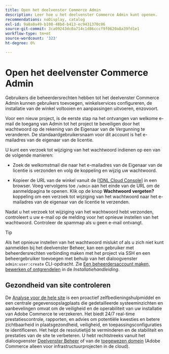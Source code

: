 ```yaml
---
title: Open het deelvenster Commerce Admin
description: Leer hoe u het deelvenster Commerce Admin kunt openen.
recommendations: noDisplay, catalog
exl-id: 9a8a0a49-b108-48bd-b413-ec9431370c06
source-git-commit: 3ca09243dc0a714c1d86cccf9f0620a8a39fd1e1
workflow-type: tm+mt
source-wordcount: '323'
ht-degree: 0%

---
```


# Open het deelvenster Commerce Admin

Gebruikers die beheerdersrechten hebben tot het deelvenster Commerce Admin kunnen gebruikers toevoegen, winkelservices configureren, de installatie van de winkel voltooien en aanpassingen uitvoeren, enzovoort.

Voor een nieuw project, is de eerste stap na het ontvangen van welkome e-mail de toegang van Admin tot het project te beveiligen door het wachtwoord op de rekening van de Eigenaar van de Vergunning te veranderen. De standaardgebruikersnaam voor dit account is het e-mailadres van de eigenaar van de licentie.

U kunt een verzoek tot wijziging van het wachtwoord indienen op een van de volgende manieren:

- Zoek de welkomstmail die naar het e-mailadres van de Eigenaar van de licentie is verzonden en volg de koppeling en wijzig uw wachtwoord.

- Kopieer de URL van de winkel vanuit de [[!DNL Cloud Console]](../cloud-guide/project/overview.md) in een browser. Voeg vervolgens toe `/admin` aan het einde van de URL om de aanmeldpagina te openen. Klik op de knop **Wachtwoord vergeten?** koppeling om een verzoek tot wijziging van het wachtwoord naar het e-mailadres van de eigenaar van de licentie te verzenden.

Nadat u het verzoek tot wijziging van het wachtwoord hebt verzonden, controleert u uw e-mail op de melding voor het opnieuw instellen van het wachtwoord. Controleer de spammap als u geen e-mail ontvangt.

>[!TIP]
>
>Als het opnieuw instellen van het wachtwoord mislukt of als u zich niet kunt aanmelden bij het deelvenster Beheer, kan een gebruiker met beheerdersrechten verbinding maken met het project via SSH en een beheergebruiker toevoegen met behulp van het dialoogvenster `admin:user:create` CLI-opdracht. Zie [Een beheerdersaccount maken, bewerken of ontgrendelen](https://experienceleague.adobe.com/docs/commerce-operations/installation-guide/tutorials/admin.html) in de _Installatiehandleiding_.

## Gezondheid van site controleren

De [Analyse voor de hele site](https://experienceleague.adobe.com/en/docs/commerce-operations/tools/site-wide-analysis-tool/intro) is een proactief zelfbedieningshulpmiddel en een centrale gegevensopslagplaats die gedetailleerde systeeminzichten en aanbevelingen omvat om de veiligheid en de operabiliteit van uw installatie van Adobe Commerce te verzekeren. Het biedt 24/7 real-time prestatiescontrole, rapporten, en advies om potentiële kwesties en betere zichtbaarheid in plaatsgezondheid, veiligheid, en toepassingsconfiguraties te identificeren. Het helpt de resolutietijd te verminderen en de stabiliteit en prestaties van de site te verbeteren. U hebt rechtstreeks vanuit het dialoogvenster [Deelvenster Beheer](https://experienceleague.adobe.com/en/docs/commerce-operations/tools/site-wide-analysis-tool/access#option-2-logging-in-to-your-site-wide-analysis-tool-dashboard-from-your-stores-admin-panel) of van de [toegewezen domein](https://experienceleague.adobe.com/en/docs/commerce-operations/tools/site-wide-analysis-tool/access#option-1-logging-in-to-your-site-wide-analysis-tool-dashboard-directly-from-the-site-wide-analysis-tool-domain-for-adobe-commerce-on-cloud-infrastructure-only) (Adobe Commerce alleen voor infrastructuurprojecten in de cloud).
